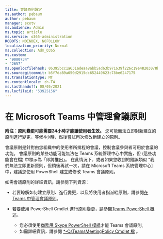 ```yaml
---
title: 會議原則設定
ms.author: pebaum
author: pebaum
manager: scotv
ms.audience: Admin
ms.topic: article
ms.service: o365-administration
ROBOTS: NOINDEX, NOFOLLOW
localization_priority: Normal
ms.collection: Adm_O365
ms.custom:
- "9000734"
- "2657"
ms.openlocfilehash: 06395bcc1a631adeaa8abb5ad63b971639f226c19e48203078ba1097d43a50f8
ms.sourcegitcommit: b5f7da89a650d2915dc652449623c78be6247175
ms.translationtype: MT
ms.contentlocale: zh-TW
ms.lasthandoff: 08/05/2021
ms.locfileid: "53925156"
---
```

# <a name="manage-meeting-policies-in-microsoft-teams"></a>在 Microsoft Teams 中管理會議原則

**附注：原則變更可能需要24小時才能讓使用者生效。** 您可能無法立即對新建立的原則進行變更。等候4小時，然後嘗試再次修改新建立的原則。

會議原則是針對由您組織中的使用者所排程的會議，控制會議參與者可用於會議的功能。 會議原則的某些功能可能無法在 Teams 系統管理中心中實施，但 (這些功能會在檔) 中標示為「即將推出」。 在此情況下，或者如果您收到的錯誤類似 "我們無法立即更新原則，但稍後再試一次，請在 Microsoft Teams 系統管理中心] 中，建議您使用 PowerShell 建立或修改 Teams 會議原則。 

如需會議原則的詳細資訊，請參閱下列資源：

- 若要瞭解如何建立原則、進行變更，以及將使用者指派給原則，請參閱[在 Teams 中管理會議原則](https://docs.microsoft.com/microsoftteams/meeting-policies-in-teams)。

- 若要使用 PowerShell Cmdlet 進行原則變更，請參閱[Teams PowerShell 概述](https://docs.microsoft.com/microsoftteams/teams-powershell-overview)。 
    - 您必須使用[商務用 Skype PowerShell 模組](https://docs.microsoft.com/skypeforbusiness/set-up-your-computer-for-windows-powershell/download-and-install-the-skype-for-business-online-connector)才能 Teams 會議原則。 
    - 如需詳細資訊，請參閱 [*-CsTeamsMeetingPolicy Cmdlet 檔](https://docs.microsoft.com/search/?search=CsTeamsMeetingPolicy&view=skype-ps) 。

